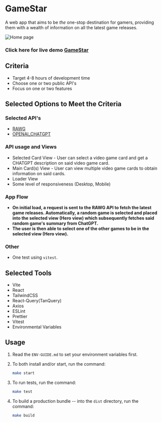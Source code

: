 # GameStar

A web app that aims to be *the* one-stop destination for gamers, providing them with a wealth of information on all the latest game releases.

![Home page](https://github.com/shindigira/GameStar/blob/main/public/GameStar-example.png?raw=true "GameStar")

### Click here for live demo   <a href="https://game-star-iifzfx36q-shindigira.vercel.app/">GameStar</a>

## Criteria

- Target 4-8 hours of development time
- Choose one or two public API's
- Focus on one or two features

## Selected Options to Meet the Criteria

### Selected API's

- [RAWG](https://rawgthedocs.orels.sh/)
- [OPENAI_CHATGPT](https://platform.openai.com/docs/api-reference/completions)

### API usage and Views

* Selected Card View - User can select a video game card and get a CHATGPT description on said video game card.
* Main Card(s) View - User can view multiple video game cards to obtain information on said cards.
* Loader View
* Some level of responsiveness (Desktop, Mobile)

### App Flow

- **On initial load, a request is sent to the RAWG API to fetch the latest game releases. Automatically, a random game is selected and placed into the selected view (Hero view) which subsequently fetches said random game's summary from ChatGPT.**
- **The user is then able to select one of the other games to be in the selected view (Hero view).**

### Other

- One test using `vitest`.

## Selected Tools

- Vite
- React
- TailwindCSS
- React-Query(TanQuery)
- Axios
- ESLint
- Prettier
- Vitest
- Environmental Variables

## Usage

1.  Read the `ENV-GUIDE.md` to set your environment variables first.

2.  To both install and/or start, run the command:

    ```sh
    make start
    ```

3.  To run tests, run the command:

    ```sh
    make test
    ```

4.  To build a production bundle -- into the `dist` directory, run the command:

    ```sh
    make build
    ```
